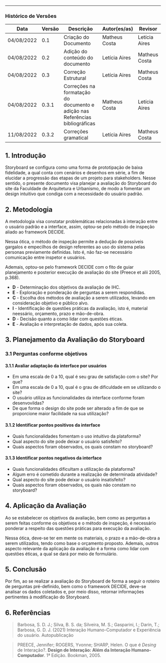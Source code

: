 ***

### Histórico de Versões

**Data** | **Versão** | **Descrição** | **Autor(es/as)** | **Revisor** |
--- | --- | --- | --- | --- |
04/08/2022 | 0.1 | Criação do Documento | Matheus Costa | Letícia Aires
04/08/2022 | 0.2 | Adição do conteúdo do documento | Letícia Aires | Matheus Costa
04/08/2022 | 0.3 | Correção Estrutural | Letícia Aires | Matheus Costa
04/08/2022 | 0.3.1 | Correções na formatação do documento e adição nas Referências bibliográficas | Matheus Costa | Letícia Aires
11/08/2022 | 0.3.2 | Correções gramatical | Letícia Aires | Matheus Costa 

## 1. Introdução

Storyboard se configura como uma forma de prototipação de baixa fidelidade, a qual conta com cenários e desenhos em série, a fim de elucidar a progressão das etapas de um projeto para stakeholders. Nesse sentido, o presente documento visa planejar a avaliação do Storyboard do site da Faculdade de Arquitetura e Urbanismo, de modo a fomentar um design intuitivo que condiga com a necessidade do usuário padrão.

## 2. Metodologia

A metodologia visa constatar problemáticas relacionadas à interação entre o usuário padrão e a interface, assim, optou-se pelo método de inspeção aliado ao framework DECIDE.

Nessa ótica, o método de inspeção permite a dedução de possíveis gargalos e empecilhos de design referentes ao uso do sistema pelas personas previamente definidas. Isto é, não faz-se necessário comunicação entre inspetor e usuários.

Ademais, optou-se pelo framework DECIDE com o fito de guiar planejamento e posterior execução de avaliação do site (Preece et alii 2005, p.368).

- **D** - Determinação dos objetivos da avaliação de IHC.
- **E** - Exploração e ponderação de perguntas a serem respondidas.
- **C** - Escolha dos métodos de avaliação a serem utilizados, levando em      consideração objetivo e público alvo.
- **I** - Identificação de questões práticas da avaliação, isto é, material neessário, orçamento, prazo e mão-de-obra.
- **D** - Decisão quanto a como lidar com questões éticas.
- **E** - Avaliação e interpretação de dados, após sua coleta.

## 3. Planejamento da Avaliação do Storyboard

### 3.1 Perguntas conforme objetivos

#### 3.1.1 Avaliar adaptação da interface por usuários

* Em uma escala de 0 a 10, qual é seu grau de satisfação com o site? Por que?
* Em uma escala de 0 a 10, qual é o grau de dificuldade em se utilizando o site? 
* O usuário utiliza as funcionalidades da interface conforme foram desenvovildas?
* De que forma o design do site pode ser alterado a fim de que se proporcione maior facilidade na sua utilização?

#### 3.1.2 Identificar pontos positivos da interface

* Quais funcionalidades fomentam o uso intuitivo da plataforma?
* Qual aspecto do site pode deixar o usuário satisfeito?
* Quais aspectos foram observados, os quais constam no storyboard?

#### 3.1.3 Identificar pontos negativos da interface

* Quais funcionalidades dificultam a utilização da plataforma?
* Algum erro é cometido durante a realização de determinada atividade?
* Qual aspecto do site pode deixar o usuário insatisfeito?
* Quais aspectos foram observados, os quais não constam no storyboard?


## 4. Aplicação da Avaliação

Ao se estabelecer os objetivos da avaliação, bem como as perguntas a serem feitas conforme os objetivos e o método de inspeção, é necessário ponderar a respeito das questões práticas para execução da avaliação.

Nessa ótica, deve-se ter em mente os materiais, o prazo e a mão-de-obra a serem utilizados, tendo como base o orçamento proposto. Ademais, outros aspecto relevante da aplicação da avaliação é a forma como lidar com questões éticas, a qual se dará por meio de formulário.

## 5. Conclusão

Por fim, ao se realizar a avaliação do Storyboard de forma a seguir o roteiro de perguntas pré-definido, bem como o framework DECIDE, deve-se analisar os dados coletados e, por meio disso, retornar informações pertinentes à modificação do Storyboard.

## 6. Referências
> Barbosa, S. D. J.; Silva, B. S. da; Silveira, M. S.; Gasparini, I.; Darin, T.; Barbosa, G. D. J. (2021) Interação Humano-Computador e Experiência do usuário. Autopublicação

> PREECE, Jennifer; ROGERS, Yvonne; SHARP, Helen. O que é _Desing_ de Interação?. **Design de Interação: Além da Interação Humano-Computador**. 1ª Edição. Bookman, 2005.
